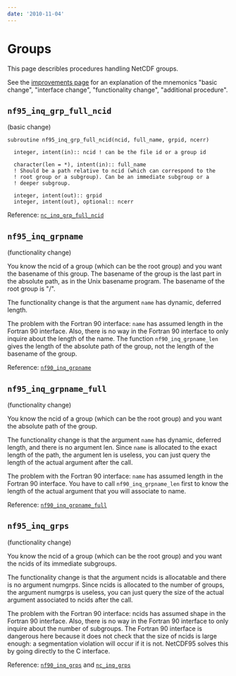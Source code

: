 ```yaml
---
date: '2010-11-04'
---
```


# Groups

This page describles procedures handling NetCDF groups.

See the [improvements page](improvements.md) for an
explanation of the mnemonics \"basic change\", \"interface change\",
\"functionality change\", \"additional procedure\".

## `nf95_inq_grp_full_ncid`

(basic change)

```
subroutine nf95_inq_grp_full_ncid(ncid, full_name, grpid, ncerr)

  integer, intent(in):: ncid ! can be the file id or a group id

  character(len = *), intent(in):: full_name
  ! Should be a path relative to ncid (which can correspond to the
  ! root group or a subgroup). Can be an immediate subgroup or a
  ! deeper subgroup.

  integer, intent(out):: grpid
  integer, intent(out), optional:: ncerr
```

Reference:
[`nc_inq_grp_full_ncid`](https://docs.unidata.ucar.edu/netcdf-c/current/group__groups.html#ga41d2e214f1a880493ed8ea3fbddab806)

## `nf95_inq_grpname`

(functionality change)

You know the ncid of a group (which can be the root group) and you
want the basename of this group. The basename of the group is the last
part in the absolute path, as in the Unix basename program. The
basename of the root group is "/".

The functionality change is that the argument `name` has dynamic,
deferred length.

The problem with the Fortran 90 interface: `name` has assumed length
in the Fortran 90 interface. Also, there is no way in the Fortran 90
interface to only inquire about the length of the name. The function
`nf90_inq_grpname_len` gives the length of the absolute path of the
group, not the length of the basename of the group.

Reference:
[`nf90_inq_grpname`](https://docs.unidata.ucar.edu/netcdf-fortran/current/f90_groups.html#f90-find-a-groups-name-nf90_inq_grpname)

## `nf95_inq_grpname_full`

(functionality change)

You know the ncid of a group (which can be the root group) and you
want the absolute path of the group.

The functionality change is that the argument `name` has dynamic,
deferred length, and there is no argument len. Since `name` is allocated
to the exact length of the path, the argument len is useless, you can
just query the length of the actual argument after the call.

The problem with the Fortran 90 interface: `name` has assumed length
in the Fortran 90 interface. You have to call `nf90_inq_grpname_len`
first to know the length of the actual argument that you will
associate to name.

Reference:
[`nf90_inq_grpname_full`](https://docs.unidata.ucar.edu/netcdf-fortran/current/f90_groups.html#f90-find-a-groups-full-name-nf90_inq_grpname_full)

## `nf95_inq_grps`

(functionality change)

You know the ncid of a group (which can be the root group) and you
want the ncids of its immediate subgroups.

The functionality change is that the argument ncids is allocatable and
there is no argument numgrps. Since ncids is allocated to the number
of groups, the argument numgrps is useless, you can just query the
size of the actual argument associated to ncids after the call.

The problem with the Fortran 90 interface: ncids has assumed shape in
the Fortran 90 interface. Also, there is no way in the Fortran 90
interface to only inquire about the number of subgroups. The Fortran
90 interface is dangerous here because it does not check that the size
of ncids is large enough: a segmentation violation will occur if it is
not. NetCDF95 solves this by going directly to the C interface.

Reference:
[`nf90_inq_grps`](https://docs.unidata.ucar.edu/netcdf-fortran/current/f90_groups.html#f90-get-a-list-of-groups-in-a-group-nf90_inq_grps)
and
[`nc_inq_grps`](https://docs.unidata.ucar.edu/netcdf-c/current/group__groups.html#ga33eb934cc6810770be78eaa822656a00)

